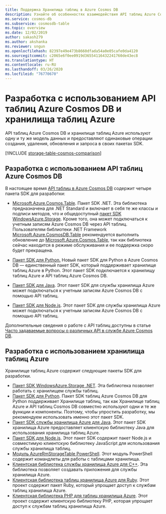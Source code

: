 ```yaml
---
title: Поддержка Хранилища таблиц в Azure Cosmos DB
description: Узнайте об особенностях взаимодействия API таблиц Azure Cosmos DB и таблиц службы хранилища Azure при использовании одной и той же модели данных таблиц и операций
ms.service: cosmos-db
ms.subservice: cosmosdb-table
ms.topic: overview
ms.date: 12/02/2019
author: sakash279
ms.author: akshanka
ms.reviewer: sngun
ms.openlocfilehash: 82397e49e473b8660dfada54a0e05cafe0da4120
ms.sourcegitcommit: c2065e6f0ee0919d36554116432241760de43ec8
ms.translationtype: HT
ms.contentlocale: ru-RU
ms.lasthandoff: 03/26/2020
ms.locfileid: "76770670"
---
```

# <a name="developing-with-azure-cosmos-db-table-api-and-azure-table-storage"></a>Разработка с использованием API таблиц Azure Cosmos DB и хранилища таблиц Azure

API таблиц Azure Cosmos DB и хранилище таблиц Azure используют одну и ту же модель данных и предоставляют одинаковые операции создания, удаления, обновления и запроса в своих пакетах SDK.

[!INCLUDE [storage-table-cosmos-comparison](../../includes/storage-table-cosmos-comparison.md)]

## <a name="developing-with-the-azure-cosmos-db-table-api"></a>Разработка с использованием API таблиц Azure Cosmos DB

В настоящее время [API таблиц в Azure Cosmos DB](table-introduction.md) содержит четыре пакета SDK для разработки: 

* [Microsoft.Azure.Cosmos.Table](https://www.nuget.org/packages/Microsoft.Azure.Cosmos.Table). Пакет SDK .NET. Эта библиотека предназначена для .NET Standard и включает в себя те же классы и подписи методов, что и общедоступный [пакет SDK WindowsAzure.Storage](https://www.nuget.org/packages/WindowsAzure.Storage). Кроме того, она может подключаться к учетным записям Azure Cosmos DB через API таблиц. Пользователям библиотеки .NET Framework [Microsoft.Azure.CosmosDB.Table](https://www.nuget.org/packages/Microsoft.Azure.CosmosDB.Table/) рекомендуется выполнить обновление до [Microsoft.Azure.Cosmos.Table](https://www.nuget.org/packages/Microsoft.Azure.Cosmos.Table), так как библиотека сейчас находится в режиме обслуживания и ее поддержка скоро будет прекращена.

* [Пакет SDK для Python.](table-sdk-python.md) Новый пакет SDK для Python в Azure Cosmos DB — единственный пакет SDK, который поддерживает хранилище таблиц Azure в Python. Этот пакет SDK подключается к хранилищу таблиц Azure и API таблиц Azure Cosmos DB.

* [Пакет SDK для Java](table-sdk-java.md). Этот пакет SDK для службы хранилища Azure может подключаться к учетным записям Azure Cosmos DB с помощью API таблиц.

* [Пакет SDK для Node.js](table-sdk-nodejs.md). Этот пакет SDK для службы хранилища Azure может подключаться к учетным записям Azure Cosmos DB с помощью API таблиц.


Дополнительные сведения о работе с API таблиц доступны в статье [Часто задаваемые вопросы о различных API в службе Azure Cosmos DB](faq.md#table).

## <a name="developing-with-azure-table-storage"></a>Разработка с использованием хранилища таблиц Azure

Хранилище таблиц Azure содержит следующие пакеты SDK для разработки.

- [Пакет SDK WindowsAzure.Storage .NET](https://www.nuget.org/packages/WindowsAzure.Storage/). Эта библиотека позволяет работать с хранилищем службы таблиц.
- [Пакет SDK для Python](https://github.com/Azure/azure-cosmos-table-python). Пакет SDK таблиц Azure Cosmos DB для Python поддерживает Хранилище таблиц, так как Хранилище таблиц Azure и API таблиц Cosmos DB совместно используют одни и те же функции и компоненты. Поэтому, чтобы упростить разработку, мы рекомендуем использовать именно этот пакет SDK.
- [Пакет SDK службы хранилища Azure для Java](https://github.com/azure/azure-storage-java). Этот пакет SDK хранилища Azure предоставляет клиентскую библиотеку Java для использования хранилища таблиц Azure.
- [Пакет SDK для Node.js](https://github.com/Azure/azure-storage-node). Этот пакет SDK содержит пакет Node.js и совместимую клиентскую библиотеку JavaScript для использования службы хранилища таблиц.
- [Модуль AzureRmStorageTable PowerShell](https://www.powershellgallery.com/packages/AzureRmStorageTable). Этот модуль PowerShell содержит командлеты для работы с таблицами хранилища.
- [Клиентская библиотека службы хранилища Azure для C++](https://github.com/Azure/azure-storage-cpp/). Эта библиотека позволяет создавать приложения для службы хранилища Azure.
- [Клиентская библиотека таблиц хранилища Azure для Ruby](https://github.com/azure/azure-storage-ruby/tree/master/table). Этот проект содержит пакет Ruby, который упрощает доступ к службам таблиц хранилища Azure.
- [Клиентская библиотека PHP для таблиц хранилища Azure](https://github.com/Azure/azure-storage-php/tree/master/azure-storage-table). Этот проект содержит клиентскую библиотеку PHP, которая упрощает доступ к службам таблиц хранилища Azure.


   





